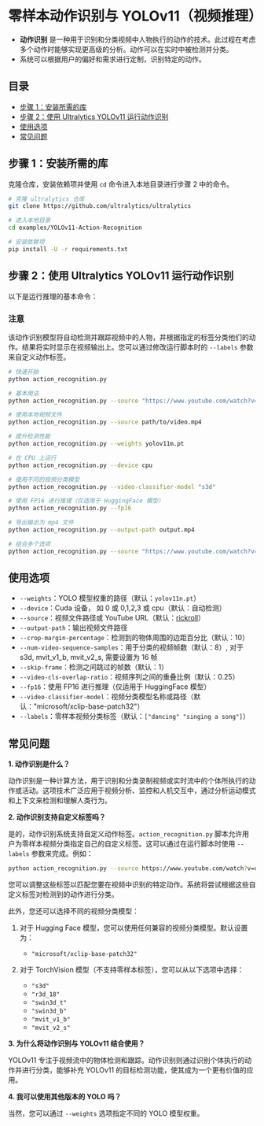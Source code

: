 # 零样本动作识别与 YOLOv11（视频推理）

- **动作识别** 是一种用于识别和分类视频中人物执行的动作的技术。此过程在考虑多个动作时能够实现更高级的分析。动作可以在实时中被检测并分类。
- 系统可以根据用户的偏好和需求进行定制，识别特定的动作。

## 目录

- [步骤 1：安装所需的库](#步骤-1：安装所需的库)
- [步骤 2：使用 Ultralytics YOLOv11 运行动作识别](#步骤-2：使用-ultralytics-yolov11-运行动作识别)
- [使用选项](#使用选项)
- [常见问题](#常见问题)

## 步骤 1：安装所需的库

克隆仓库，安装依赖项并使用 `cd` 命令进入本地目录进行步骤 2 中的命令。

```bash
# 克隆 ultralytics 仓库
git clone https://github.com/ultralytics/ultralytics

# 进入本地目录
cd examples/YOLOv11-Action-Recognition

# 安装依赖项
pip install -U -r requirements.txt
```

## 步骤 2：使用 Ultralytics YOLOv11 运行动作识别

以下是运行推理的基本命令：

### 注意

该动作识别模型将自动检测并跟踪视频中的人物，并根据指定的标签分类他们的动作。结果将实时显示在视频输出上。您可以通过修改运行脚本时的 `--labels` 参数来自定义动作标签。

```bash
# 快速开始
python action_recognition.py

# 基本用法
python action_recognition.py --source "https://www.youtube.com/watch?v=dQw4w9WgXcQ" --labels "dancing" "singing a song"

# 使用本地视频文件
python action_recognition.py --source path/to/video.mp4

# 提升检测性能
python action_recognition.py --weights yolov11m.pt

# 在 CPU 上运行
python action_recognition.py --device cpu

# 使用不同的视频分类模型
python action_recognition.py --video-classifier-model "s3d"

# 使用 FP16 进行推理（仅适用于 HuggingFace 模型）
python action_recognition.py --fp16

# 导出输出为 mp4 文件
python action_recognition.py --output-path output.mp4

# 组合多个选项
python action_recognition.py --source "https://www.youtube.com/watch?v=dQw4w9WgXcQ" --device 0 --video-classifier-model "microsoft/xclip-base-patch32" --labels "dancing" "singing a song" --fp16
```

## 使用选项

- `--weights`：YOLO 模型权重的路径（默认：`yolov11n.pt`）
- `--device`：Cuda 设备， 如 0 或 0,1,2,3 或 cpu（默认：自动检测）
- `--source`：视频文件路径或 YouTube URL（默认：[rickroll](https://www.youtube.com/watch?v=dQw4w9WgXcQ)）
- `--output-path`：输出视频文件路径
- `--crop-margin-percentage`：检测到的物体周围的边距百分比（默认：10）
- `--num-video-sequence-samples`：用于分类的视频帧数（默认：8）, 对于 s3d, mvit_v1_b, mvit_v2_s, 需要设置为 16 帧
- `--skip-frame`：检测之间跳过的帧数（默认：1）
- `--video-cls-overlap-ratio`：视频序列之间的重叠比例（默认：0.25）
- `--fp16`：使用 FP16 进行推理（仅适用于 HuggingFace 模型）
- `--video-classifier-model`：视频分类模型名称或路径（默认："microsoft/xclip-base-patch32"）
- `--labels`：零样本视频分类标签（默认：`["dancing" "singing a song"]`）

## 常见问题

**1. 动作识别是什么？**

动作识别是一种计算方法，用于识别和分类录制视频或实时流中的个体所执行的动作或活动。这项技术广泛应用于视频分析、监控和人机交互中，通过分析运动模式和上下文来检测和理解人类行为。

**2. 动作识别支持自定义标签吗？**

是的，动作识别系统支持自定义动作标签。`action_recognition.py` 脚本允许用户为零样本视频分类指定自己的自定义标签。这可以通过在运行脚本时使用 `--labels` 参数来完成。例如：

```bash
python action_recognition.py --source https://www.youtube.com/watch?v=dQw4w9WgXcQ --labels "dancing" "singing" "jumping"
```

您可以调整这些标签以匹配您要在视频中识别的特定动作。系统将尝试根据这些自定义标签对检测到的动作进行分类。

此外，您还可以选择不同的视频分类模型：

1. 对于 Hugging Face 模型，您可以使用任何兼容的视频分类模型。默认设置为：

   - `"microsoft/xclip-base-patch32"`

2. 对于 TorchVision 模型（不支持零样本标签），您可以从以下选项中选择：

   - `"s3d"`
   - `"r3d_18"`
   - `"swin3d_t"`
   - `"swin3d_b"`
   - `"mvit_v1_b"`
   - `"mvit_v2_s"`

**3. 为什么将动作识别与 YOLOv11 结合使用？**

YOLOv11 专注于视频流中的物体检测和跟踪。动作识别则通过识别个体执行的动作并进行分类，能够补充 YOLOv11 的目标检测功能，使其成为一个更有价值的应用。

**4. 我可以使用其他版本的 YOLO 吗？**

当然，您可以通过 `--weights` 选项指定不同的 YOLO 模型权重。